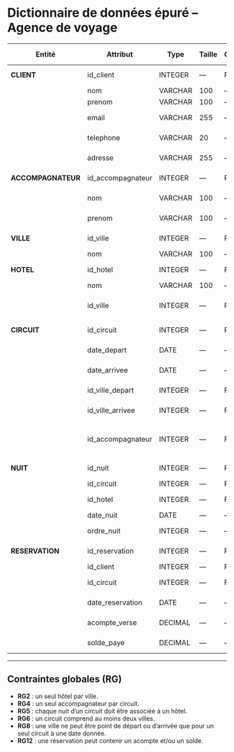 # Dictionnaire de données épuré – Agence de voyage

| **Entité**       | **Attribut**       | **Type**   | **Taille** | **Clé** | **Obligatoire** | **Description / Règle métier** |
|------------------|-------------------|------------|------------|---------|-----------------|-------------------------------|
| **CLIENT**       | id_client         | INTEGER    | —          | PK      | O               | Identifiant unique du client |
|                  | nom               | VARCHAR    | 100        | —       | O               | Nom du client |
|                  | prenom            | VARCHAR    | 100        | —       | O               | Prénom du client |
|                  | email             | VARCHAR    | 255        | —       | N               | Adresse e-mail du client |
|                  | telephone         | VARCHAR    | 20         | —       | N               | Numéro de téléphone |
|                  | adresse           | VARCHAR    | 255        | —       | N               | Adresse postale du client |
| **ACCOMPAGNATEUR** | id_accompagnateur | INTEGER   | —          | PK      | O               | Identifiant unique de l’accompagnateur |
|                  | nom               | VARCHAR    | 100        | —       | O               | Nom de l’accompagnateur |
|                  | prenom            | VARCHAR    | 100        | —       | O               | Prénom de l’accompagnateur |
| **VILLE**        | id_ville          | INTEGER    | —          | PK      | O               | Identifiant unique de la ville |
|                  | nom               | VARCHAR    | 100        | —       | O               | Nom de la ville |
| **HOTEL**        | id_hotel          | INTEGER    | —          | PK      | O               | Identifiant unique de l’hôtel |
|                  | nom               | VARCHAR    | 100        | —       | O               | Nom de l’hôtel |
|                  | id_ville          | INTEGER    | —          | FK      | O               | Référence à VILLE (**RG2 : un seul hôtel par ville**) |
| **CIRCUIT**      | id_circuit        | INTEGER    | —          | PK      | O               | Identifiant unique du circuit |
|                  | date_depart       | DATE       | —          | —       | O               | Date de départ du circuit |
|                  | date_arrivee      | DATE       | —          | —       | O               | Date d’arrivée du circuit |
|                  | id_ville_depart   | INTEGER    | —          | FK      | O               | Référence à VILLE (départ) |
|                  | id_ville_arrivee  | INTEGER    | —          | FK      | O               | Référence à VILLE (arrivée) |
|                  | id_accompagnateur | INTEGER    | —          | FK      | O               | Référence à ACCOMPAGNATEUR (**RG4 : un seul par circuit**) |
| **NUIT**         | id_nuit           | INTEGER    | —          | PK      | O               | Identifiant unique de la nuit |
|                  | id_circuit        | INTEGER    | —          | FK      | O               | Référence au circuit |
|                  | id_hotel          | INTEGER    | —          | FK      | O               | Hôtel de la nuit (**RG5**) |
|                  | date_nuit         | DATE       | —          | —       | O               | Date de la nuit |
|                  | ordre_nuit        | INTEGER    | —          | —       | O               | Ordre de la nuit dans le circuit |
| **RESERVATION**  | id_reservation    | INTEGER    | —          | PK      | O               | Identifiant unique de la réservation |
|                  | id_client         | INTEGER    | —          | FK      | O               | Référence au client |
|                  | id_circuit        | INTEGER    | —          | FK      | O               | Référence au circuit réservé |
|                  | date_reservation  | DATE       | —          | —       | O               | Date de la réservation |
|                  | acompte_verse     | DECIMAL    | —          | —       | N               | Montant de l’acompte (**RG12**) |
|                  | solde_paye        | DECIMAL    | —          | —       | N               | Montant du solde payé (**RG12**) |

---

## Contraintes globales (RG)
- **RG2** : un seul hôtel par ville.  
- **RG4** : un seul accompagnateur par circuit.  
- **RG5** : chaque nuit d’un circuit doit être associée à un hôtel.  
- **RG6** : un circuit comprend au moins deux villes.  
- **RG8** : une ville ne peut être point de départ ou d’arrivée que pour un seul circuit à une date donnée.  
- **RG12** : une réservation peut contenir un acompte et/ou un solde.
